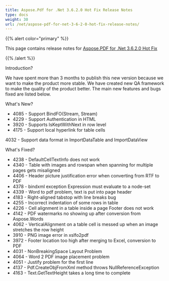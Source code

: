 ```yaml
---
title: Aspose.Pdf for .Net 3.6.2.0 Hot Fix Release Notes
type: docs
weight: 30
url: /net/aspose-pdf-for-net-3-6-2-0-hot-fix-release-notes/
---
```


{{% alert color="primary" %}} 

This page contains release notes for [Aspose.PDF for .Net 3.6.2.0 Hot Fix](http://www.aspose.com/downloads/pdf/net/new-releases/aspose.pdf-for-.net-3.6.2.0-hot-fix/)

{{% /alert %}} 

Introduction? 

We have spent more than 3 months to publish this new version because we want to 
make the product more stable. We have created new QA framework to make the 
quality of the product better. The main new features and bugs fixed are listed 
below. 

What's New? 

- 4085 - Support 
  BindFO(Stream, Stream)
- 4229 - Support 
  Authentication in HTML
- 3920 - Supports 
  IsKeptWithNext in row level
- 4175 - Support 
  local hyperlink for table cells

4032 - 
Support data 
format in ImportDataTable and ImportDataView 

What's Fixed? 

- 4238 - DefaultCellTextInfo 
  does not work
- 4340 - Table 
  with images and rowspan when spanning for multiple pages gets misaligned
- 4406 - Header 
  picture justification error when converting from RTF to PDF
- 4378 - bindxml 
  exception Expression must evaluate to a node-set
- 4339 - Word 
  to pdf problem, text is put into page header
- 4183 - Right-aligned 
  tabstop with line breaks bug
- 4255 - 
  Incorrect 
  indentation of some rows in table 
- 4226 - Cell 
  alignment in a table inside a page Footer does not work
- 4142 - PDF 
  watermarks no showing up after conversion from Aspose.Words
- 4062 - VerticalAlignment 
  on a table cell is messed up when an image stretches the row height
- 3910 - PNG 
  image error in xslfo2pdf
- 3972 - Footer 
  location too high after merging to Excel, conversion to PDF
- 4031 - NonBreakingSpace 
  Layout Problem
- 4064 - Word 
  2 PDF image placement problem
- 4051 - Justify 
  problem for the first line
- 4137 - Pdf.CreateObjFromXml 
  method throws NullReferenceException
- 4163 - Text.GetTextHeight 
  takes a long time to complete 
